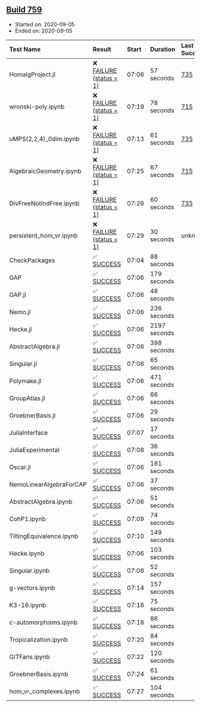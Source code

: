 ## [Build 759](https://oscarci.mathematik.uni-kl.de/job/oscar-stable/759/)

* Started on: 2020-09-05
* Ended on: 2020-09-05

| Test Name    | Result | Start | Duration | Last Success | First Failure |
|:-------------|:-------|:------|:---------|:-------------|:--------------|
| HomalgProject.jl | ❌ [FAILURE (status = 1)](https://oscarci.mathematik.uni-kl.de/job/oscar-stable/759/artifact/logs/build-759/HomalgProject.jl.log) | 07:06 | 57 seconds | [735](https://oscarci.mathematik.uni-kl.de/job/oscar-stable/735/) | [736](https://oscarci.mathematik.uni-kl.de/job/oscar-stable/736/) |
| wronski-poly.ipynb | ❌ [FAILURE (status = 1)](https://oscarci.mathematik.uni-kl.de/job/oscar-stable/759/artifact/logs/build-759/wronski-poly.ipynb.log) | 07:19 | 78 seconds | [715](https://oscarci.mathematik.uni-kl.de/job/oscar-stable/715/) | [716](https://oscarci.mathematik.uni-kl.de/job/oscar-stable/716/) |
| uMPS(2,2,4)_0dim.ipynb | ❌ [FAILURE (status = 1)](https://oscarci.mathematik.uni-kl.de/job/oscar-stable/759/artifact/logs/build-759/uMPS-2-2-4-_0dim.ipynb.log) | 07:13 | 61 seconds | [735](https://oscarci.mathematik.uni-kl.de/job/oscar-stable/735/) | [736](https://oscarci.mathematik.uni-kl.de/job/oscar-stable/736/) |
| AlgebraicGeometry.ipynb | ❌ [FAILURE (status = 1)](https://oscarci.mathematik.uni-kl.de/job/oscar-stable/759/artifact/logs/build-759/AlgebraicGeometry.ipynb.log) | 07:25 | 67 seconds | [715](https://oscarci.mathematik.uni-kl.de/job/oscar-stable/715/) | [716](https://oscarci.mathematik.uni-kl.de/job/oscar-stable/716/) |
| DivFreeNotIndFree.ipynb | ❌ [FAILURE (status = 1)](https://oscarci.mathematik.uni-kl.de/job/oscar-stable/759/artifact/logs/build-759/DivFreeNotIndFree.ipynb.log) | 07:26 | 60 seconds | [735](https://oscarci.mathematik.uni-kl.de/job/oscar-stable/735/) | [736](https://oscarci.mathematik.uni-kl.de/job/oscar-stable/736/) |
| persistent_hom_vr.ipynb | ❌ [FAILURE (status = 1)](https://oscarci.mathematik.uni-kl.de/job/oscar-stable/759/artifact/logs/build-759/persistent_hom_vr.ipynb.log) | 07:29 | 30 seconds | unknown | unknown |
| CheckPackages | ✅ [SUCCESS](https://oscarci.mathematik.uni-kl.de/job/oscar-stable/759/artifact/logs/build-759/CheckPackages.log) | 07:04 | 88 seconds |  |  |
| GAP | ✅ [SUCCESS](https://oscarci.mathematik.uni-kl.de/job/oscar-stable/759/artifact/logs/build-759/GAP.log) | 07:06 | 179 seconds |  |  |
| GAP.jl | ✅ [SUCCESS](https://oscarci.mathematik.uni-kl.de/job/oscar-stable/759/artifact/logs/build-759/GAP.jl.log) | 07:06 | 48 seconds |  |  |
| Nemo.jl | ✅ [SUCCESS](https://oscarci.mathematik.uni-kl.de/job/oscar-stable/759/artifact/logs/build-759/Nemo.jl.log) | 07:06 | 236 seconds |  |  |
| Hecke.jl | ✅ [SUCCESS](https://oscarci.mathematik.uni-kl.de/job/oscar-stable/759/artifact/logs/build-759/Hecke.jl.log) | 07:06 | 2197 seconds |  |  |
| AbstractAlgebra.jl | ✅ [SUCCESS](https://oscarci.mathematik.uni-kl.de/job/oscar-stable/759/artifact/logs/build-759/AbstractAlgebra.jl.log) | 07:06 | 398 seconds |  |  |
| Singular.jl | ✅ [SUCCESS](https://oscarci.mathematik.uni-kl.de/job/oscar-stable/759/artifact/logs/build-759/Singular.jl.log) | 07:06 | 65 seconds |  |  |
| Polymake.jl | ✅ [SUCCESS](https://oscarci.mathematik.uni-kl.de/job/oscar-stable/759/artifact/logs/build-759/Polymake.jl.log) | 07:06 | 471 seconds |  |  |
| GroupAtlas.jl | ✅ [SUCCESS](https://oscarci.mathematik.uni-kl.de/job/oscar-stable/759/artifact/logs/build-759/GroupAtlas.jl.log) | 07:06 | 66 seconds |  |  |
| GroebnerBasis.jl | ✅ [SUCCESS](https://oscarci.mathematik.uni-kl.de/job/oscar-stable/759/artifact/logs/build-759/GroebnerBasis.jl.log) | 07:06 | 29 seconds |  |  |
| JuliaInterface | ✅ [SUCCESS](https://oscarci.mathematik.uni-kl.de/job/oscar-stable/759/artifact/logs/build-759/JuliaInterface.log) | 07:07 | 17 seconds |  |  |
| JuliaExperimental | ✅ [SUCCESS](https://oscarci.mathematik.uni-kl.de/job/oscar-stable/759/artifact/logs/build-759/JuliaExperimental.log) | 07:08 | 36 seconds |  |  |
| Oscar.jl | ✅ [SUCCESS](https://oscarci.mathematik.uni-kl.de/job/oscar-stable/759/artifact/logs/build-759/Oscar.jl.log) | 07:06 | 181 seconds |  |  |
| NemoLinearAlgebraForCAP | ✅ [SUCCESS](https://oscarci.mathematik.uni-kl.de/job/oscar-stable/759/artifact/logs/build-759/NemoLinearAlgebraForCAP.log) | 07:06 | 37 seconds |  |  |
| AbstractAlgebra.ipynb | ✅ [SUCCESS](https://oscarci.mathematik.uni-kl.de/job/oscar-stable/759/artifact/logs/build-759/AbstractAlgebra.ipynb.log) | 07:06 | 51 seconds |  |  |
| CohP1.ipynb | ✅ [SUCCESS](https://oscarci.mathematik.uni-kl.de/job/oscar-stable/759/artifact/logs/build-759/CohP1.ipynb.log) | 07:09 | 74 seconds |  |  |
| TiltingEquivalence.ipynb | ✅ [SUCCESS](https://oscarci.mathematik.uni-kl.de/job/oscar-stable/759/artifact/logs/build-759/TiltingEquivalence.ipynb.log) | 07:10 | 149 seconds |  |  |
| Hecke.ipynb | ✅ [SUCCESS](https://oscarci.mathematik.uni-kl.de/job/oscar-stable/759/artifact/logs/build-759/Hecke.ipynb.log) | 07:06 | 103 seconds |  |  |
| Singular.ipynb | ✅ [SUCCESS](https://oscarci.mathematik.uni-kl.de/job/oscar-stable/759/artifact/logs/build-759/Singular.ipynb.log) | 07:08 | 52 seconds |  |  |
| g-vectors.ipynb | ✅ [SUCCESS](https://oscarci.mathematik.uni-kl.de/job/oscar-stable/759/artifact/logs/build-759/g-vectors.ipynb.log) | 07:14 | 157 seconds |  |  |
| K3-16.ipynb | ✅ [SUCCESS](https://oscarci.mathematik.uni-kl.de/job/oscar-stable/759/artifact/logs/build-759/K3-16.ipynb.log) | 07:16 | 75 seconds |  |  |
| c-automorphisms.ipynb | ✅ [SUCCESS](https://oscarci.mathematik.uni-kl.de/job/oscar-stable/759/artifact/logs/build-759/c-automorphisms.ipynb.log) | 07:18 | 86 seconds |  |  |
| Tropicalization.ipynb | ✅ [SUCCESS](https://oscarci.mathematik.uni-kl.de/job/oscar-stable/759/artifact/logs/build-759/Tropicalization.ipynb.log) | 07:20 | 84 seconds |  |  |
| GITFans.ipynb | ✅ [SUCCESS](https://oscarci.mathematik.uni-kl.de/job/oscar-stable/759/artifact/logs/build-759/GITFans.ipynb.log) | 07:22 | 120 seconds |  |  |
| GroebnerBasis.ipynb | ✅ [SUCCESS](https://oscarci.mathematik.uni-kl.de/job/oscar-stable/759/artifact/logs/build-759/GroebnerBasis.ipynb.log) | 07:24 | 61 seconds |  |  |
| hom_vr_complexes.ipynb | ✅ [SUCCESS](https://oscarci.mathematik.uni-kl.de/job/oscar-stable/759/artifact/logs/build-759/hom_vr_complexes.ipynb.log) | 07:27 | 104 seconds |  |  |
